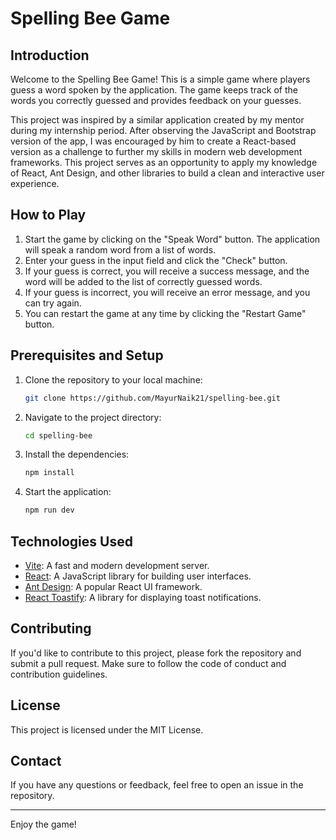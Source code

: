 # Spelling Bee Game

## Introduction

Welcome to the Spelling Bee Game! This is a simple game where players guess a word spoken by the application. The game keeps track of the words you correctly guessed and provides feedback on your guesses.

This project was inspired by a similar application created by my mentor during my internship period. After observing the JavaScript and Bootstrap version of the app, I was encouraged by him to create a React-based version as a challenge to further my skills in modern web development frameworks. This project serves as an opportunity to apply my knowledge of React, Ant Design, and other libraries to build a clean and interactive user experience.

## How to Play

1. Start the game by clicking on the "Speak Word" button. The application will speak a random word from a list of words.
2. Enter your guess in the input field and click the "Check" button.
3. If your guess is correct, you will receive a success message, and the word will be added to the list of correctly guessed words.
4. If your guess is incorrect, you will receive an error message, and you can try again.
5. You can restart the game at any time by clicking the "Restart Game" button.

## Prerequisites and Setup

1. Clone the repository to your local machine:
    ```bash
    git clone https://github.com/MayurNaik21/spelling-bee.git
    ```
2. Navigate to the project directory:
    ```bash
    cd spelling-bee
    ```
3. Install the dependencies:
    ```bash
    npm install
    ```
4. Start the application:
    ```bash
    npm run dev
    ```

## Technologies Used

- [Vite](https://vitejs.dev/): A fast and modern development server.
- [React](https://reactjs.org/): A JavaScript library for building user interfaces.
- [Ant Design](https://ant.design/): A popular React UI framework.
- [React Toastify](https://www.npmjs.com/package/react-toastify): A library for displaying toast notifications.

## Contributing

If you'd like to contribute to this project, please fork the repository and submit a pull request. Make sure to follow the code of conduct and contribution guidelines.

## License

This project is licensed under the MIT License.

## Contact

If you have any questions or feedback, feel free to open an issue in the repository.

---

Enjoy the game!
